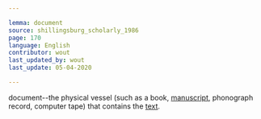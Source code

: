 ```yaml
---

lemma: document
source: shillingsburg_scholarly_1986
page: 170
language: English
contributor: wout
last_updated_by: wout
last_update: 05-04-2020

---
```


document--the physical vessel (such as a book, [manuscript](manuscript.html), phonograph record, computer tape) that contains the [text](text.html).
